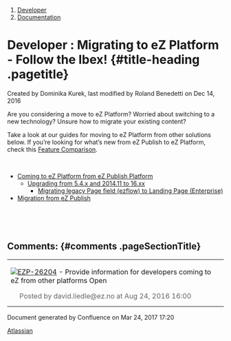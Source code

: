 1.  <span>[Developer](index.html)</span>
2.  <span>[Documentation](Documentation_31429504.html)</span>

<span id="title-text"> Developer : Migrating to eZ Platform - Follow the Ibex! </span> {#title-heading .pagetitle}
======================================================================================

Created by <span class="author"> Dominika Kurek</span>, last modified by
<span class="editor"> Roland Benedetti</span> on Dec 14, 2016

Are you considering a move to eZ Platform? Worried about switching to a
new technology? Unsure how to migrate your existing content?

Take a look at our guides for moving to eZ Platform from other solutions
below. If you’re looking for what’s new from eZ Publish to eZ Platform,
check this [Feature Comparison](https://doc.ez.no/x/jpTUAQ).

 

-   [Coming to eZ Platform from eZ Publish
    Platform](Coming-to-eZ-Platform-from-eZ-Publish-Platform_31429598.html)
    -   [Upgrading from 5.4.x and 2014.11 to
        16.xx](Upgrading-from-5.4.x-and-2014.11-to-16.xx_31430322.html)
        -   [Migrating legacy Page field (ezflow) to Landing
            Page (Enterprise)](31431405.html)
-   [Migration from eZ Publish](Migration-from-eZ-Publish_31430320.html)

 

 

Comments: {#comments .pageSectionTitle}
---------

<table>
<colgroup>
<col width="100%" />
</colgroup>
<tbody>
<tr class="odd">
<td align="left"><a href=""></a>
<p><span class="jira-issue"> <a href="https://jira.ez.no/browse/EZP-26204?src=confmacro" class="jira-issue-key"><img src="https://jira.ez.no/images/icons/issuetypes/epic.png" class="icon" />EZP-26204</a> - <span class="summary">Provide information for developers coming to eZ from other platforms</span> <span class="aui-lozenge aui-lozenge-subtle aui-lozenge-complete jira-macro-single-issue-export-pdf">Open</span> </span></p>
<div class="smallfont" align="left" style="color: #666666; width: 98%; margin-bottom: 10px;">
<img src="images/icons/contenttypes/comment_16.png" width="16" height="16" /> Posted by david.liedle@ez.no at Aug 24, 2016 16:00
</div></td>
</tr>
</tbody>
</table>

Document generated by Confluence on Mar 24, 2017 17:20

[Atlassian](http://www.atlassian.com/)


